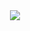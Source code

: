 <div align="center">
  <img src="https://skillicons.dev/icons?i=html,css,js,ts,bootstrap,react,angular,nextjs,nodejs,npm,express,mongodb,git,github,figma" />
</div>
